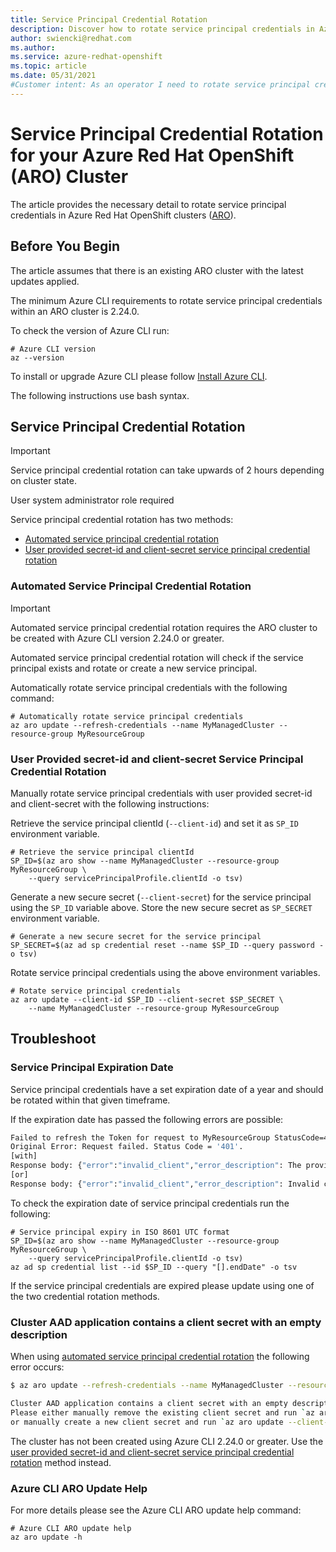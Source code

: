 ```yaml
---
title: Service Principal Credential Rotation 
description: Discover how to rotate service principal credentials in Azure Red Hat OpenShift (ARO).
author: swiencki@redhat.com
ms.author: 
ms.service: azure-redhat-openshift
ms.topic: article
ms.date: 05/31/2021
#Customer intent: As an operator I need to rotate service principal credentials
---
```

# Service Principal Credential Rotation for your Azure Red Hat OpenShift (ARO) Cluster
The article provides the necessary detail to rotate service principal credentials in Azure Red Hat OpenShift clusters ([ARO](https://github.com/Azure/ARO-RP)).

## Before You Begin
The article assumes that there is an existing ARO cluster with the latest updates applied.

The minimum Azure CLI requirements to rotate service principal credentials within an ARO cluster is 2.24.0.

To check the version of Azure CLI run:
```azurecli-interactive
# Azure CLI version
az --version
```
To install or upgrade Azure CLI please follow [Install Azure CLI](https://docs.microsoft.com/en-us/cli/azure/install-azure-cli).

The following instructions use bash syntax.

## Service Principal Credential Rotation
>[!IMPORTANT]
>  Service principal credential rotation can take upwards of 2 hours depending on cluster state.
>
> User system administrator role required

Service principal credential rotation has two methods:
 - [Automated service principal credential rotation](#Automated-Service-Principal-Credential-Rotation) 
 - [User provided secret-id and client-secret service principal credential rotation](#User-Provided-secret-id-and-client-secret-Service-Principal-Credential-Rotation)

### Automated Service Principal Credential Rotation
>[!IMPORTANT]
>  Automated service principal credential rotation requires the ARO cluster to be created with Azure CLI version 2.24.0 or greater.

Automated service principal credential rotation will check if the service principal exists and rotate or create a new service principal.

Automatically rotate service principal credentials with the following command:

```azurecli-interactive
# Automatically rotate service principal credentials
az aro update --refresh-credentials --name MyManagedCluster --resource-group MyResourceGroup
```

### User Provided secret-id and client-secret Service Principal Credential Rotation

Manually rotate service principal credentials with user provided secret-id and client-secret with the following instructions:

Retrieve the service principal clientId (`--client-id`) and set it as `SP_ID` environment variable.
```azurecli-interactive
# Retrieve the service principal clientId
SP_ID=$(az aro show --name MyManagedCluster --resource-group MyResourceGroup \
    --query servicePrincipalProfile.clientId -o tsv)
```
Generate a new secure secret (`--client-secret`) for the service principal using the `SP_ID` variable above. Store the new secure secret as `SP_SECRET` environment variable.
```azurecli-interactive
# Generate a new secure secret for the service principal
SP_SECRET=$(az ad sp credential reset --name $SP_ID --query password -o tsv)
```
Rotate service principal credentials using the above environment variables.
```azurecli-interactive
# Rotate service principal credentials
az aro update --client-id $SP_ID --client-secret $SP_SECRET \
    --name MyManagedCluster --resource-group MyResourceGroup
```

## Troubleshoot
### Service Principal Expiration Date
Service principal credentials have a set expiration date of a year and should be rotated within that given timeframe.

If the expiration date has passed the following errors are possible:
```bash
Failed to refresh the Token for request to MyResourceGroup StatusCode=401
Original Error: Request failed. Status Code = '401'.
[with]
Response body: {"error":"invalid_client","error_description": The provided client secret keys are expired. 
[or]
Response body: {"error":"invalid_client","error_description": Invalid client secret is provided.
```
To check the expiration date of service principal credentials run the following:
```azurecli-interactive
# Service principal expiry in ISO 8601 UTC format
SP_ID=$(az aro show --name MyManagedCluster --resource-group MyResourceGroup \
    --query servicePrincipalProfile.clientId -o tsv)
az ad sp credential list --id $SP_ID --query "[].endDate" -o tsv
```
If the service principal credentials are expired please update using one of the two credential rotation methods.

### Cluster AAD application contains a client secret with an empty description
When using [automated service principal credential rotation](#Automated-Service-Principal-Credential-Rotation) the following error occurs:
```bash
$ az aro update --refresh-credentials --name MyManagedCluster --resource-group MyResourceGroup

Cluster AAD application contains a client secret with an empty description.
Please either manually remove the existing client secret and run `az aro update --refresh-credentials`, 
or manually create a new client secret and run `az aro update --client-secret <ClientSecret>`.
```
The cluster has not been created using Azure CLI 2.24.0 or greater. Use the [user provided secret-id and client-secret service principal credential rotation](#User-Provided-secret-id-and-client-secret-Service-Principal-Credential-Rotation) method instead.

### Azure CLI ARO Update Help
For more details please see the Azure CLI ARO update help command:
```azurecli-interactive
# Azure CLI ARO update help
az aro update -h
```

